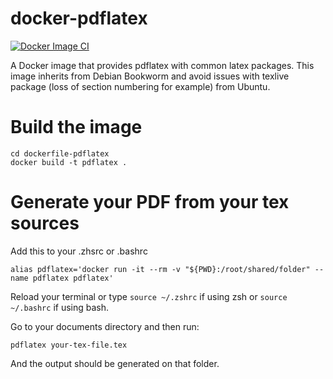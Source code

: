 # docker-pdflatex

[![Docker Image CI](https://github.com/AndreaCicca/docker-pdflatex/actions/workflows/docker-image.yml/badge.svg)](https://github.com/AndreaCicca/docker-pdflatex/actions/workflows/docker-image.yml)

A Docker image that provides pdflatex with common latex packages. This image inherits from Debian Bookworm and avoid issues with texlive package (loss of section numbering for example) from Ubuntu.

# Build the image
```
cd dockerfile-pdflatex
docker build -t pdflatex .
```

# Generate your PDF from your tex sources

Add this to your .zhsrc or .bashrc

```
alias pdflatex='docker run -it --rm -v "${PWD}:/root/shared/folder" --name pdflatex pdflatex'
```

Reload your terminal or type ```source ~/.zshrc``` if using zsh or
```source ~/.bashrc``` if using bash.

Go to your documents directory and then run:

```
pdflatex your-tex-file.tex
```

And the output should be generated on that folder.
